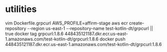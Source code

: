# utilities

vim Dockerfile.grpcurl
AWS_PROFILE=affirm-stage aws ecr create-repository --region us-east-1 --repository-name test-kotlin-dt/grpcurl || true
docker tag grpcurl:1.8.6 448435121187.dkr.ecr.us-east-1.amazonaws.com/test-kotlin-dt/grpcurl:1.8.6
docker push 448435121187.dkr.ecr.us-east-1.amazonaws.com/test-kotlin-dt/grpcurl:1.8.6